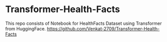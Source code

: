 # Transformer-Health-Facts

This repo consists of Notebook for HealthFacts Dataset using Transformer from HuggingFace. 
https://github.com/Venkat-2709/Transformer-Health-Facts
